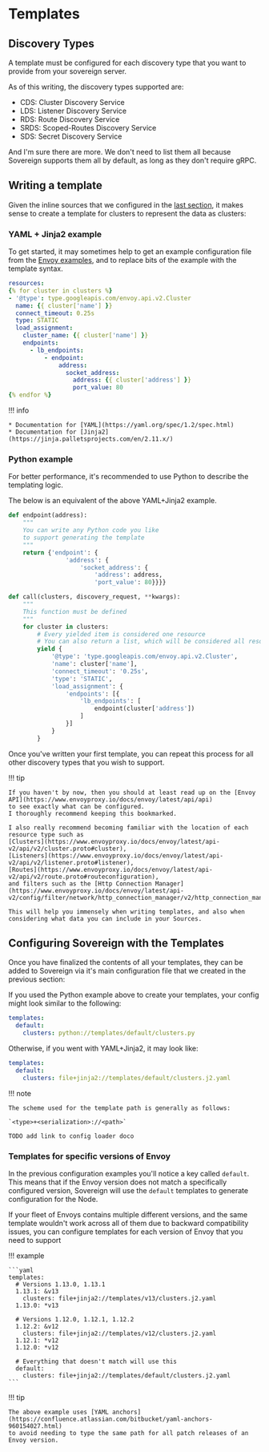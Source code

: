 # Templates

## Discovery Types

A template must be configured for each discovery type that you want to provide from your sovereign server.

As of this writing, the discovery types supported are:

* CDS: Cluster Discovery Service
* LDS: Listener Discovery Service
* RDS: Route Discovery Service
* SRDS: Scoped-Routes Discovery Service
* SDS: Secret Discovery Service

And I'm sure there are more. We don't need to list them all because Sovereign supports them all by default, as long as they don't require gRPC.

## Writing a template

Given the inline sources that we configured in the [last section](/tutorial/sources/), it makes sense to create a template for clusters to represent the data as clusters:

### YAML + Jinja2 example

To get started, it may sometimes help to get an example configuration file from the [Envoy examples](https://github.com/envoyproxy/envoy/tree/master/examples),
and to replace bits of the example with the template syntax.

```yaml
resources:
{% for cluster in clusters %}
- '@type': type.googleapis.com/envoy.api.v2.Cluster
  name: {{ cluster['name'] }}
  connect_timeout: 0.25s
  type: STATIC
  load_assignment:
    cluster_name: {{ cluster['name'] }}
    endpoints:
      - lb_endpoints:
          - endpoint:
              address:
                socket_address:
                  address: {{ cluster['address'] }}
                  port_value: 80
{% endfor %}
```

!!! info

    * Documentation for [YAML](https://yaml.org/spec/1.2/spec.html)
    * Documentation for [Jinja2](https://jinja.palletsprojects.com/en/2.11.x/)

### Python example

For better performance, it's recommended to use Python to describe the templating logic.

The below is an equivalent of the above YAML+Jinja2 example.

```python
def endpoint(address):
    """
    You can write any Python code you like
    to support generating the template
    """
    return {'endpoint': {
                'address': {
                    'socket_address': {
                        'address': address,
                        'port_value': 80}}}}

def call(clusters, discovery_request, **kwargs):
    """
    This function must be defined
    """
    for cluster in clusters:
        # Every yielded item is considered one resource
        # You can also return a list, which will be considered all resources.
        yield {
            '@type': 'type.googleapis.com/envoy.api.v2.Cluster',
            'name': cluster['name'],
            'connect_timeout': '0.25s',
            'type': 'STATIC',
            'load_assignment': {
                'endpoints': [{
                    'lb_endpoints': [
                        endpoint(cluster['address'])
                    ]
                }]
            }
        }
```

Once you've written your first template, you can repeat this process for all other discovery types that you wish to support.

!!! tip

    If you haven't by now, then you should at least read up on the [Envoy API](https://www.envoyproxy.io/docs/envoy/latest/api/api)
    to see exactly what can be configured.  
    I thoroughly recommend keeping this bookmarked.
    
    I also really recommend becoming familiar with the location of each resource type such as 
    [Clusters](https://www.envoyproxy.io/docs/envoy/latest/api-v2/api/v2/cluster.proto#cluster),
    [Listeners](https://www.envoyproxy.io/docs/envoy/latest/api-v2/api/v2/listener.proto#listener),
    [Routes](https://www.envoyproxy.io/docs/envoy/latest/api-v2/api/v2/route.proto#routeconfiguration),
    and filters such as the [Http Connection Manager](https://www.envoyproxy.io/docs/envoy/latest/api-v2/config/filter/network/http_connection_manager/v2/http_connection_manager.proto).

    This will help you immensely when writing templates, and also when considering what data you can include in your Sources.

## Configuring Sovereign with the Templates

Once you have finalized the contents of all your templates, they can be added to Sovereign via it's main configuration file that we created in the previous section:

If you used the Python example above to create your templates, your config might look similar to the following:
```yaml
templates:
  default:
    clusters: python://templates/default/clusters.py
```

Otherwise, if you went with YAML+Jinja2, it may look like:

```yaml
templates:
  default:
    clusters: file+jinja2://templates/default/clusters.j2.yaml
```

!!! note
    
    The scheme used for the template path is generally as follows:
    
    `<type>+<serialization>://<path>`
    
    TODO add link to config loader doco

### Templates for specific versions of Envoy

In the previous configuration examples you'll notice a key called `default`.  
This means that if the Envoy version does not match a specifically configured version, Sovereign will 
use the `default` templates to generate configuration for the Node.

If your fleet of Envoys contains multiple different versions, and the same template wouldn't work across all of them
due to backward compatibility issues, you can configure templates for each version of Envoy that you need to support

!!! example

    ```yaml
    templates:      
      # Versions 1.13.0, 1.13.1
      1.13.1: &v13
        clusters: file+jinja2://templates/v13/clusters.j2.yaml
      1.13.0: *v13
      
      # Versions 1.12.0, 1.12.1, 1.12.2
      1.12.2: &v12
        clusters: file+jinja2://templates/v12/clusters.j2.yaml
      1.12.1: *v12
      1.12.0: *v12
      
      # Everything that doesn't match will use this
      default:
        clusters: file+jinja2://templates/default/clusters.j2.yaml
    ```

!!! tip

    The above example uses [YAML anchors](https://confluence.atlassian.com/bitbucket/yaml-anchors-960154027.html) 
    to avoid needing to type the same path for all patch releases of an Envoy version.
